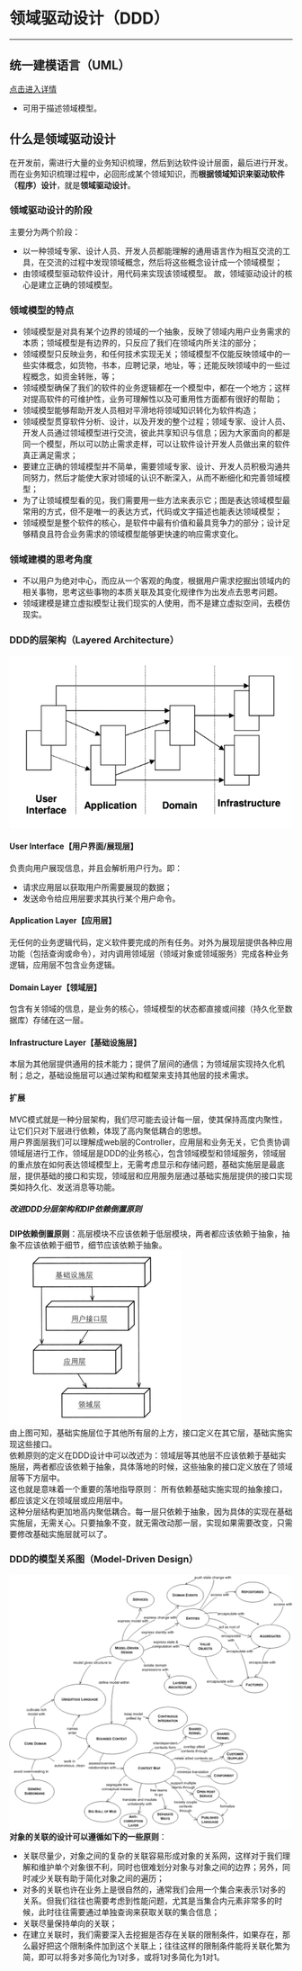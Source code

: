# 领域驱动设计（DDD）

----
## 统一建模语言（UML）
[点击进入详情](uml.md)  
  * 可用于描述领域模型。

## 什么是领域驱动设计
在开发前，需进行大量的业务知识梳理，然后到达软件设计层面，最后进行开发。  
而在业务知识梳理过程中，必回形成某个领域知识，而**根据领域知识来驱动软件（程序）设计**，就是**领域驱动设计**。  

### 领域驱动设计的阶段
主要分为两个阶段：  
  * 以一种领域专家、设计人员、开发人员都能理解的通用语言作为相互交流的工具，在交流的过程中发现领域概念，然后将这些概念设计成一个领域模型；
  * 由领域模型驱动软件设计，用代码来实现该领域模型。
故，领域驱动设计的核心是建立正确的领域模型。

### 领域模型的特点
  * 领域模型是对具有某个边界的领域的一个抽象，反映了领域内用户业务需求的本质；领域模型是有边界的，只反应了我们在领域内所关注的部分；
  * 领域模型只反映业务，和任何技术实现无关；领域模型不仅能反映领域中的一些实体概念，如货物，书本，应聘记录，地址，等；还能反映领域中的一些过程概念，如资金转账，等；
  * 领域模型确保了我们的软件的业务逻辑都在一个模型中，都在一个地方；这样对提高软件的可维护性，业务可理解性以及可重用性方面都有很好的帮助；
  * 领域模型能够帮助开发人员相对平滑地将领域知识转化为软件构造；
  * 领域模型贯穿软件分析、设计，以及开发的整个过程；领域专家、设计人员、开发人员通过领域模型进行交流，彼此共享知识与信息；因为大家面向的都是同一个模型，所以可以防止需求走样，可以让软件设计开发人员做出来的软件真正满足需求；
  * 要建立正确的领域模型并不简单，需要领域专家、设计、开发人员积极沟通共同努力，然后才能使大家对领域的认识不断深入，从而不断细化和完善领域模型；
  * 为了让领域模型看的见，我们需要用一些方法来表示它；图是表达领域模型最常用的方式，但不是唯一的表达方式，代码或文字描述也能表达领域模型；
  * 领域模型是整个软件的核心，是软件中最有价值和最具竞争力的部分；设计足够精良且符合业务需求的领域模型能够更快速的响应需求变化。

### 领域建模的思考角度
  * 不以用户为绝对中心，而应从一个客观的角度，根据用户需求挖掘出领域内的相关事物，思考这些事物的本质关联及其变化规律作为出发点去思考问题。
  * 领域建模是建立虚拟模型让我们现实的人使用，而不是建立虚拟空间，去模仿现实。

### DDD的层架构（Layered Architecture）
![图1](img/ddd_layered_architecture.png)  

#### User Interface【用户界面/展现层】
负责向用户展现信息，并且会解析用户行为。即：
  * 请求应用层以获取用户所需要展现的数据；
  * 发送命令给应用层要求其执行某个用户命令。

#### Application Layer【应用层】
无任何的业务逻辑代码，定义软件要完成的所有任务。对外为展现层提供各种应用功能（包括查询或命令），对内调用领域层（领域对象或领域服务）完成各种业务逻辑，应用层不包含业务逻辑。

#### Domain Layer【领域层】
包含有关领域的信息，是业务的核心，领域模型的状态都直接或间接（持久化至数据库）存储在这一层。

#### Infrastructure Layer【基础设施层】
本层为其他层提供通用的技术能力；提供了层间的通信；为领域层实现持久化机制；总之，基础设施层可以通过架构和框架来支持其他层的技术需求。

#### 扩展
MVC模式就是一种分层架构，我们尽可能去设计每一层，使其保持高度内聚性，让它们只对下层进行依赖，体现了高内聚低耦合的思想。  
用户界面层我们可以理解成web层的Controller，应用层和业务无关，它负责协调领域层进行工作，领域层是DDD的业务核心，包含领域模型和领域服务，领域层的重点放在如何表达领域模型上，无需考虑显示和存储问题，基础实施层是最底层，提供基础的接口和实现，领域层和应用服务层通过基础实施层提供的接口实现类如持久化、发送消息等功能。  

##### 改进DDD分层架构和DIP依赖倒置原则
**DIP依赖倒置原则**：高层模块不应该依赖于低层模块，两者都应该依赖于抽象，抽象不应该依赖于细节，细节应该依赖于抽象。  
![图2](img/ddd_layered_architecture_dip.png)  
由上图可知，基础实施层位于其他所有层的上方，接口定义在其它层，基础实施实现这些接口。  
依赖原则的定义在DDD设计中可以改述为：领域层等其他层不应该依赖于基础实施层，两者都应该依赖于抽象，具体落地的时候，这些抽象的接口定义放在了领域层等下方层中。  
这也就是意味着一个重要的落地指导原则： 所有依赖基础实施实现的抽象接口，都应该定义在领域层或应用层中。  
这种分层结构更加地高内聚低耦合。每一层只依赖于抽象，因为具体的实现在基础实施层，无需关心。只要抽象不变，就无需改动那一层，实现如果需要改变，只需要修改基础实施层就可以了。  

### DDD的模型关系图（Model-Driven Design）
![图3](img/ddd_model_driven_design.png)  
**对象的关联的设计可以遵循如下的一些原则**：  
  * 关联尽量少，对象之间的复杂的关联容易形成对象的关系网，这样对于我们理解和维护单个对象很不利，同时也很难划分对象与对象之间的边界；另外，同时减少关联有助于简化对象之间的遍历；
  * 对多的关联也许在业务上是很自然的，通常我们会用一个集合来表示1对多的关系。但我们往往也需要考虑到性能问题，尤其是当集合内元素非常多的时候，此时往往需要通过单独查询来获取关联的集合信息；
  * 关联尽量保持单向的关联；
  * 在建立关联时，我们需要深入去挖掘是否存在关联的限制条件，如果存在，那么最好把这个限制条件加到这个关联上；往往这样的限制条件能将关联化繁为简，即可以将多对多简化为1对多，或将1对多简化为1对1。